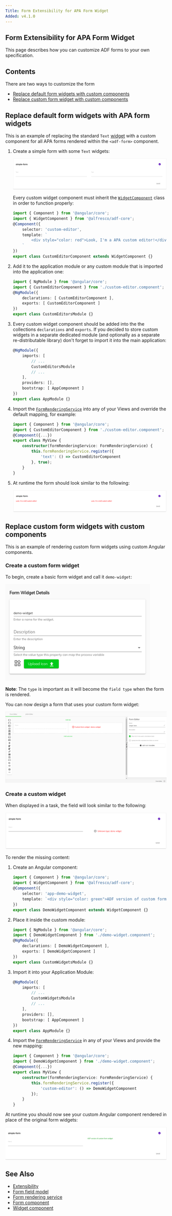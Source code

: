 ```yaml
---
Title: Form Extensibility for APA Form Widget
Added: v4.1.0
---
```


## Form Extensibility for APA Form Widget
This page describes how you can customize ADF forms to your own specification.

## Contents
There are two ways to customize the form
-   [Replace default form widgets with custom components](#replace-default-form-widgets-with-apa-form-widgets)
-   [Replace custom form widget with custom components](#replace-custom-form-widgets-with-custom-components)

## Replace default form widgets with APA form widgets

This is an example of replacing the standard `Text` [widget](../../lib/testing/src/lib/core/pages/form/widgets/widget.ts) with a custom component for all APA forms rendered within the `<adf-form>` component.

1. Create a simple form with some `Text` widgets:

    ![default text widget](../docassets/images/apa-simple-form.png)

    Every custom widget component must inherit the [`WidgetComponent`](../insights/components/widget.component.md) class in order to function properly:

    ```ts
    import { Component } from '@angular/core';
    import { WidgetComponent } from '@alfresco/adf-core';
    @Component({
        selector: 'custom-editor',
        template: `
            <div style="color: red">Look, I'm a APA custom editor!</div>
        `
    })
    export class CustomEditorComponent extends WidgetComponent {}
    ```

2. Add it to the application module or any custom module that is imported into the application one:

    ```ts
    import { NgModule } from '@angular/core';
    import { CustomEditorComponent } from './custom-editor.component';
    @NgModule({
        declarations: [ CustomEditorComponent ],
        exports: [ CustomEditorComponent ]
    })
    export class CustomEditorsModule {}
    ```

3. Every custom widget component should be added into the the collections `declarations` and `exports`. If you decided to store custom widgets in a separate dedicated module (and optionally as a separate re-distributable library) don't forget to import it into the main application:

    ```ts
    @NgModule({
        imports: [
            // ...
            CustomEditorsModule
            // ...
        ],
        providers: [],
        bootstrap: [ AppComponent ]
    })
    export class AppModule {}
    ```

4. Import the [`FormRenderingService`](../core/services/form-rendering.service.md) into any of your Views and override the default mapping, for example:

    ```ts
    import { Component } from '@angular/core';
    import { CustomEditorComponent } from './custom-editor.component';
    @Component({...})
    export class MyView {
        constructor(formRenderingService: FormRenderingService) {
            this.formRenderingService.register({
                'text': () => CustomEditorComponent
            }, true);
        }
    }
    ```

5. At runtime the form should look similar to the following:

    ![custom text widget](../docassets/images/apa-simple-override-form.png)


## Replace custom form widgets with custom components

This is an example of rendering custom form widgets using custom Angular components.

### Create a custom form widget

To begin, create a basic form widget and call it `demo-widget`:

![custom form widget](../docassets/images/apa-form-widget.png)

**Note**: The `type` is important as it will become the `field type` when the form is rendered.

You can now design a form that uses your custom form widget:

![custom form widget form](../docassets/images/apa-form-with-widget.png)

### Create a custom widget

When displayed in a task, the field will look similar to the following:

![adf form widget](../docassets/images/apa-unresolved-widget.png)


To render the missing content:

1. Create an Angular component:

    ```ts
    import { Component } from '@angular/core';
    import { WidgetComponent } from '@alfresco/adf-core';
    @Component({
        selector: 'app-demo-widget',
        template: `<div style="color: green">ADF version of custom form widget</div>`
    })
    export class DemoWidgetComponent extends WidgetComponent {}
    ```

2. Place it inside the custom module:

    ```ts
    import { NgModule } from '@angular/core';
    import { DemoWidgetComponent } from './demo-widget.component';
    @NgModule({
        declarations: [ DemoWidgetComponent ],
        exports: [ DemoWidgetComponent ]
    })
    export class CustomWidgetsModule {}
    ```

3. Import it into your Application Module:

    ```ts
    @NgModule({
        imports: [
            // ...
            CustomWidgetsModule
            // ...
        ],
        providers: [],
        bootstrap: [ AppComponent ]
    })
    export class AppModule {}
    ```

4. Import the [`FormRenderingService`](../core/services/form-rendering.service.md) in any of your Views and provide the new mapping:

    ```ts
    import { Component } from '@angular/core';
    import { DemoWidgetComponent } from './demo-widget.component';
    @Component({...})
    export class MyView {
        constructor(formRenderingService: FormRenderingService) {
            this.formRenderingService.register({
                'custom-editor': () => DemoWidgetComponent
            });
        }
    }
    ```

At runtime you should now see your custom Angular component rendered in place of the original form widgets:

![adf form widget runtime](../docassets/images/apa-resolved-widget.png)

## See Also

-   [Extensibility](./extensibility.md)
-   [Form field model](../core/models/form-field.model.md)
-   [Form rendering service](../core/services/form-rendering.service.md)
-   [Form component](../core/components/form.component.md)
-   [Widget component](../insights/components/widget.component.md)
